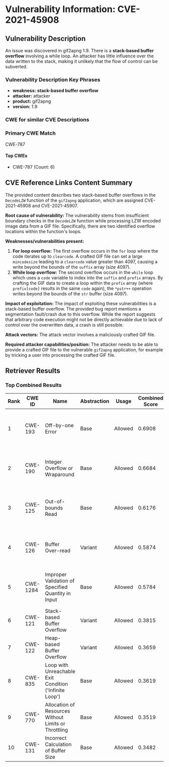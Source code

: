 # Vulnerability Information: CVE-2021-45908

## Vulnerability Description
An issue was discovered in gif2apng 1.9. There is a **stack-based buffer overflow** involving a while loop. An attacker has little influence over the data written to the stack, making it unlikely that the flow of control can be subverted.

### Vulnerability Description Key Phrases
- **weakness:** **stack-based buffer overflow**
- **attacker:** attacker
- **product:** gif2apng
- **version:** 1.9

### CWE for similar CVE Descriptions
### Primary CWE Match
CWE-787

#### Top CWEs
- CWE-787 (Count: 6)

## CVE Reference Links Content Summary
The provided content describes two stack-based buffer overflows in the `DecodeLZW` function of the `gif2apng` application, which are assigned CVE-2021-45908 and CVE-2021-45907.

**Root cause of vulnerability:**
The vulnerability stems from insufficient boundary checks in the `DecodeLZW` function while processing LZW encoded image data from a GIF file. Specifically, there are two identified overflow locations within the function's loops.

**Weaknesses/vulnerabilities present:**
1.  **For loop overflow:** The first overflow occurs in the `for` loop where the code iterates up to `clearcode`. A crafted GIF file can set a large `mincodesize` leading to a `clearcode` value greater than 4097, causing a write beyond the bounds of the `suffix` array (size 4097).
2.  **While loop overflow:** The second overflow occurs in the `while` loop which uses a `code` variable to index into the `suffix` and `prefix` arrays. By crafting the GIF data to create a loop within the `prefix` array (where `prefix[code]` results in the same `code` again), the `*pstr++` operation writes beyond the bounds of the `str` buffer (size 4097).

**Impact of exploitation:**
The impact of exploiting these vulnerabilities is a stack-based buffer overflow. The provided bug report mentions a segmentation fault/crash due to this overflow. While the report suggests that arbitrary code execution might not be directly achievable due to lack of control over the overwritten data, a crash is still possible.

**Attack vectors:**
The attack vector involves a maliciously crafted GIF file.

**Required attacker capabilities/position:**
The attacker needs to be able to provide a crafted GIF file to the vulnerable `gif2apng` application, for example by tricking a user into processing the crafted GIF file.

## Retriever Results

### Top Combined Results

| Rank | CWE ID | Name | Abstraction | Usage | Combined Score | Retrievers | Individual Scores |
|------|--------|------|-------------|-------|---------------|------------|-------------------|
| 1 | CWE-193 | Off-by-one Error | Base | Allowed | 0.6908 | dense, sparse, graph | dense: 0.480, sparse: 0.220, graph: 0.909 |
| 2 | CWE-190 | Integer Overflow or Wraparound | Base | Allowed | 0.6684 | dense, sparse, graph | dense: 0.517, sparse: 0.217, graph: 0.800 |
| 3 | CWE-125 | Out-of-bounds Read | Base | Allowed | 0.6176 | dense, sparse, graph | dense: 0.495, sparse: 0.220, graph: 0.682 |
| 4 | CWE-126 | Buffer Over-read | Variant | Allowed | 0.5874 | dense, sparse, graph | dense: 0.515, sparse: 0.219, graph: 0.707 |
| 5 | CWE-1284 | Improper Validation of Specified Quantity in Input | Base | Allowed | 0.5784 | dense, sparse, graph | dense: 0.484, sparse: 0.221, graph: 0.588 |
| 6 | CWE-121 | Stack-based Buffer Overflow | Variant | Allowed | 0.3815 | dense, sparse | dense: 0.528, sparse: 0.261 |
| 7 | CWE-122 | Heap-based Buffer Overflow | Variant | Allowed | 0.3659 | dense, sparse | dense: 0.546, sparse: 0.215 |
| 8 | CWE-835 | Loop with Unreachable Exit Condition ('Infinite Loop') | Base | Allowed | 0.3619 | dense, sparse | dense: 0.473, sparse: 0.219 |
| 9 | CWE-770 | Allocation of Resources Without Limits or Throttling | Base | Allowed | 0.3519 | dense, sparse | dense: 0.464, sparse: 0.209 |
| 10 | CWE-131 | Incorrect Calculation of Buffer Size | Base | Allowed | 0.3482 | dense, sparse | dense: 0.480, sparse: 0.189 |

